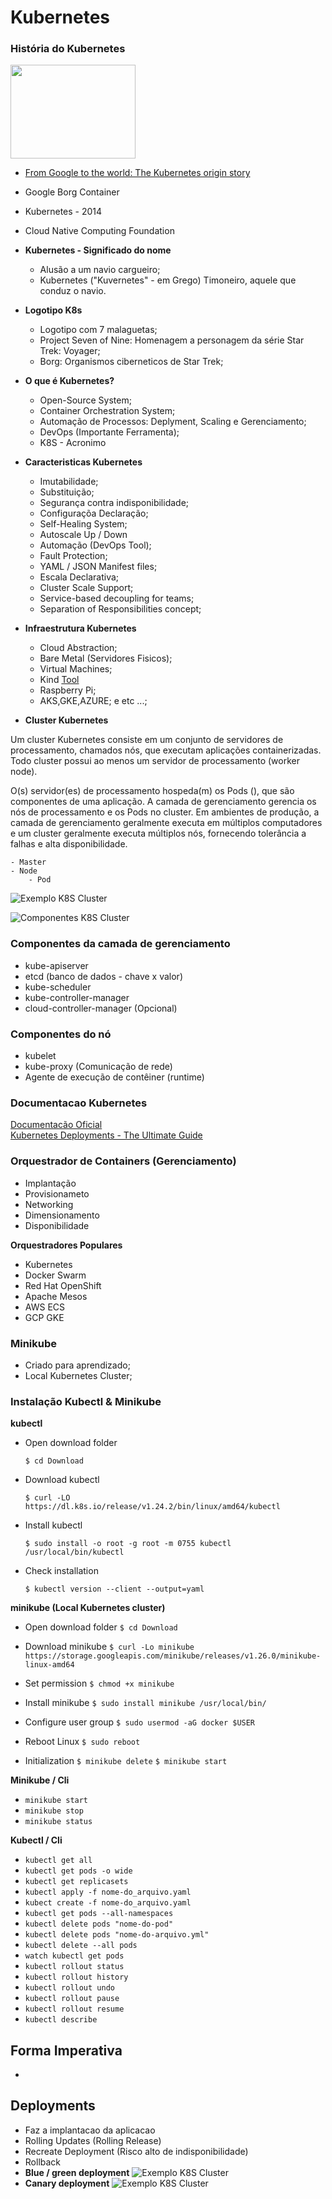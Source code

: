 # Kubernetes

### História do Kubernetes
   <img src="https://download.logo.wine/logo/Kubernetes/Kubernetes-Logo.wine.png" width="200" height="150">

 - [From Google to the world: The Kubernetes origin story](https://cloud.google.com/blog/products/containers-kubernetes/from-google-to-the-world-the-kubernetes-origin-story)
 - Google Borg Container
 - Kubernetes - 2014
 - Cloud Native Computing Foundation 
 - **Kubernetes - Significado do nome**
    - Alusão a um navio cargueiro;
    - Kubernetes ("Kuvernetes" - em Grego) Timoneiro, aquele que conduz o navio.

- **Logotipo K8s**
    - Logotipo com 7 malaguetas;
    - Project Seven of Nine: Homenagem a personagem da série Star Trek: Voyager;
    - Borg: Organismos ciberneticos de Star Trek;

- **O que é Kubernetes?**
    - Open-Source System;
    - Container Orchestration System;
    - Automação de Processos: Deplyment, Scaling e Gerenciamento; 
    - DevOps (Importante Ferramenta);
    - K8S - Acronimo

- **Caracteristicas Kubernetes**
    - Imutabilidade;
    - Substituição;
    - Segurança contra indisponibilidade;
    - Configuraçõa Declaração;
    - Self-Healing System;
    - Autoscale Up / Down
    - Automação (DevOps Tool);
    - Fault Protection;
    - YAML / JSON Manifest files;
    - Escala Declarativa;
    - Cluster Scale Support;
    - Service-based decoupling for teams;
    - Separation of Responsibilities concept;

- **Infraestrutura Kubernetes**
    - Cloud Abstraction;
    - Bare Metal (Servidores Fisicos);
    - Virtual Machines;
    - Kind [Tool](https://kind.sigs.k8s.io/)
    - Raspberry Pi;
    - AKS,GKE,AZURE; e etc ...; 
    
- **Cluster Kubernetes**

Um cluster Kubernetes consiste em um conjunto de servidores de processamento, chamados nós, que executam aplicações containerizadas. Todo cluster possui ao menos um servidor de processamento (worker node).

O(s) servidor(es) de processamento hospeda(m) os Pods (), que são componentes de uma aplicação. A camada de gerenciamento gerencia os nós de processamento e os Pods no cluster. Em ambientes de produção, a camada de gerenciamento geralmente executa em múltiplos computadores e um cluster geralmente executa múltiplos nós, fornecendo tolerância a falhas e alta disponibilidade.

    - Master
    - Node
        - Pod

![Exemplo K8S Cluster](https://miro.medium.com/v2/resize:fit:700/1*WHXv2Z0bBfC7GW4egoIwTw.png)

![Componentes K8S Cluster](https://kubernetes.io/images/docs/components-of-kubernetes.svg)


### Componentes da camada de gerenciamento

 - kube-apiserver
 - etcd (banco de dados - chave x valor)
 - kube-scheduler
 - kube-controller-manager
 - cloud-controller-manager (Opcional)
 
 ### Componentes do nó

  - kubelet 
  - kube-proxy (Comunicação de rede)
  - Agente de execução de contêiner (runtime)

 ### Documentacao Kubernetes

[Documentacão Oficial](https://kubernetes.io/pt-br/docs/concepts/overview/components/)  
[Kubernetes Deployments - The Ultimate Guide](https://semaphoreci.com/blog/kubernetes-deployment)

### Orquestrador de Containers (Gerenciamento)

- Implantação
- Provisionameto
- Networking
- Dimensionamento
- Disponibilidade

**Orquestradores Populares**

- Kubernetes
- Docker Swarm
- Red Hat OpenShift
- Apache Mesos
- AWS ECS
- GCP GKE

### Minikube

- Criado para aprendizado;
- Local Kubernetes Cluster;


### Instalação Kubectl & Minikube

**kubectl**

- Open download folder

    ```$ cd Download```

- Download kubectl

    ```$ curl -LO https://dl.k8s.io/release/v1.24.2/bin/linux/amd64/kubectl```

- Install kubectl

    ```$ sudo install -o root -g root -m 0755 kubectl /usr/local/bin/kubectl```

- Check installation

    ```$ kubectl version --client --output=yaml``` 

**minikube (Local Kubernetes cluster)** 

- Open download folder 
    ```$ cd Download```

- Download minikube
    ```$ curl -Lo minikube https://storage.googleapis.com/minikube/releases/v1.26.0/minikube-linux-amd64```

- Set permission
    ```$ chmod +x minikube```

- Install minikube
    ```$ sudo install minikube /usr/local/bin/```

- Configure user group
    ```$ sudo usermod -aG docker $USER```

- Reboot Linux
    ```$ sudo reboot```

- Initialization
    ```$ minikube delete```
    ```$ minikube start```

 **Minikube / Cli**

- ```minikube start```
- ```minikube stop```
- ```minikube status```

 **Kubectl / Cli**

- ```kubectl get all```
- ```kubectl get pods -o wide```
- ```kubectl get replicasets```
- ```kubectl apply -f nome-do_arquivo.yaml```
- ```kubect create -f nome-do_arquivo.yaml```
- ```kubectl get pods --all-namespaces```
- ```kubectl delete pods "nome-do-pod"```
- ```kubectl delete pods "nome-do-arquivo.yml"```
- ```kubectl delete --all pods```
- ```watch kubectl get pods```
- ```kubectl rollout status```
- ```kubectl rollout history```
- ```kubectl rollout undo```
- ```kubectl rollout pause```
- ```kubectl rollout resume```
- ```kubectl describe```


## Forma Imperativa

- 

## Deployments
- Faz a implantacao da aplicacao
- Rolling Updates (Rolling Release)
- Recreate Deployment (Risco alto de indisponibilidade)
- Rollback
- **Blue / green deployment**
    ![Exemplo K8S Cluster](https://semaphoreci.com/wp-content/uploads/2019/07/Blue-green-deployment@2x.png)
- **Canary deployment**
    ![Exemplo K8S Cluster](https://semaphoreci.com/wp-content/uploads/2019/07/Canary-deployment@2x.png)






